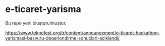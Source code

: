 # e-ticaret-yarisma
Bu repo yeni oluşturulmuştur.




https://www.teknofest.org/tr/content/announcement/e-ticaret-hackathon-yarismasi-basvuru-degerlendirme-sonuclari-aciklandi/ 
